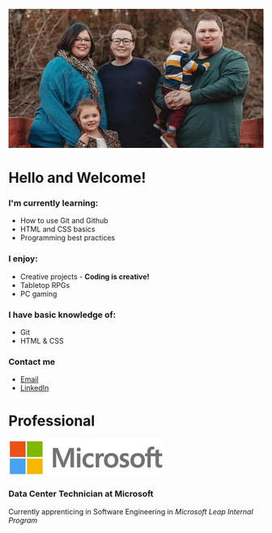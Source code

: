 ![Photo of Adam and his family](images/family2.jpg)

# **Hello and Welcome!**

### I'm currently learning:
* How to use Git and Github
* HTML and CSS basics
* Programming best practices

### I enjoy:
* Creative projects - **Coding is creative!**
* Tabletop RPGs
* PC gaming

### I have basic knowledge of:
* Git
* HTML & CSS

### Contact me
* [Email](tabatson@gmail.com)
* [LinkedIn](https://www.linkedin.com/in/t-a-batson/)

# Professional
![Microsoft logo](images/microsoft-logo.jpg)
### Data Center Technician at Microsoft
Currently apprenticing in Software Engineering in _Microsoft Leap Internal Program_

